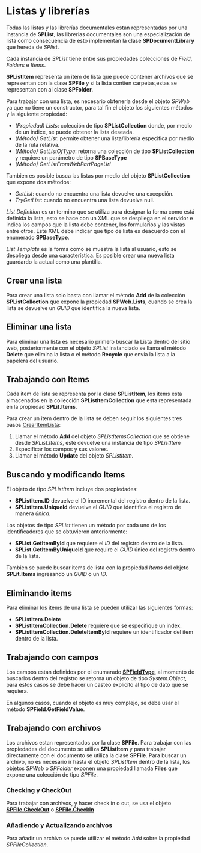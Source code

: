 # Listas y librerías

Todas las listas y las librerías documentales estan representadas por una instancia de **SPList**, las librerias documentales son una especialización de lista como consecuencia de esto implementan la clase **SPDocumentLibrary** que hereda de *SPlist*.

Cada instancia de *SPList* tiene entre sus propiedades colecciones de *Field*, *Folders* e *Items*.

**SPListItem** representa un item de lista que puede contener archivos que se representan con la clase **SPFile** y si la lista contien carpetas,estas se representan con al clase **SPFolder**.

Para trabajar con una lista, es necesario obtenerla desde el objeto *SPWeb* ya que no tiene un constructor, para tal fin el objeto los siguientes métodos y la siguiente propiedad:

*   *(Propiedad) Lists*: colección de tipo **SPListCollection** donde, por medio de un indice, se puede obtener la lista deseada.
*   *(Método)  GetList*: permite obtener una lista/librería especifica por medio de la ruta relativa.
*   *(Método) GetListOfType*:  retorna una colección de tipo **SPListCollection** y requiere un parámetro de tipo **SPBaseType**
*   *(Método) GetListFromWebPartPageUrl*

Tambien es posible busca las listas por medio del objeto **SPListCollection** que expone dos métodos:
*   *GetList*: cuando no encuentra una lista devuelve una excepción.
*   *TryGetList*: cuando no encuentra una lista devuelve null.


*List Definition* es un termino que se utiliza para designar la forma como está definida la lista, esto se hace con un XML que se despliega en el servidor e indica los campos que la lista debe contener, los formularios y las vistas entre otros. Este XML debe indicar que tipo de lista es deacuerdo con el enumerado **SPBaseType**.

*List Template* es la forma como se muestra la lista al usuario, esto se despliega desde una característica. Es posible crear una nueva lista guardardo la actual como una plantilla.

## Crear una lista

Para crear una lista solo basta con llamar el método **Add** de la colección **SPListCollection** que expone la propiedad **SPWeb.Lists**, cuando se crea la lista se devuelve un *GUID* que identifica la nueva lista.

## Eliminar una lista

Para eliminar una lista es necesario primero buscar la Lista dentro del sitio web, posteriormente con el objeto *SPList* instanciado se llama el método **Delete** que elimina la lista o el método **Recycle** que envía la lista a la papelera del usuario.

## Trabajando con Items

Cada item de lista se representa por la clase **SPListItem**, los items esta almacenados en la collección **SPListItemCollection** que esta representada en la propiedad **SPLit.Items**.

Para crear un item dentro de la lista se deben seguir los siguientes tres pasos [CrearItemLista]:
    
1. Llamar el método **Add** del objeto *SPListItemsCollection* que se obtiene desde *SPList.Items*, este devuelve una instancia de tipo *SPListItem*
2. Especificar los campos y sus valores.
3. Llamar el método **Update** del objeto *SPListItem*.

##  Buscando y modificando Items

El objeto de tipo *SPListItem* incluye dos propiedades:
*   **SPListItem.ID** devuelve el ID incremental del registro dentro de la lista.
*   **SPListItem.UniqueId** devuelve el *GUID* que identifica el registro de manera *única*.

Los objetos de tipo *SPList* tienen un método por cada uno de los identificadores que se obtuvieron anteriormente:
*   **SPList.GetItemById** que requiere el *ID* del registro dentro de la lista.
*   **SPList.GetItemByUniqueId** que require el *GUID* único del registro dentro de la lista.

Tambien se puede buscar items de lista con la propiedad *Items* del objeto **SPLit.Items** ingresando un *GUID* o un *ID*.


## Eliminando items

Para eliminar los items de una lista se pueden utilizar las siguientes formas:

*   **SPListItem.Delete**
*   **SPListItemCollection.Delete** requiere que se especifique un index.
*   **SPListItemCollection.DeleteItemById** requiere un identificador del item dentro de la lista.

## Trabajando con campos

Los campos estan definidos por el enumarado [**SPFieldType**][SPFieldType], al momento de buscarlos dentro del registro se retorna un objeto de tipo *System.Object*, para estos casos se debe hacer un casteo explicito al tipo de dato que se requiera.

En algunos casos, cuando el objeto es muy complejo, se debe usar el método **SPField.GetFieldValue**.


## Trabajando con archivos

Los archivos estan representados por la clase **SPFile**. Para trabajar con las propiedades del documento se utiliza **SPListItem** y para trabajar directamente con el documento se utiliza la clase **SPFile**.
Para buscar un archivo, no es necesario ir hasta el objeto *SPListItem* dentro de la lista, los objetos *SPWeb* o *SPFolder* exponen una propiedad llamada **Files** que expone una colección de tipo *SPFile*.

### Checking y CheckOut

Para trabajar con archivos, y hacer check in o out, se usa el objeto [**SPFile.CheckOut**][CheckOut] o [**SPFile.CheckIn**][CheckIn]

### Añadiendo y Actualizando archivos

Para añadir un archivo se puede utilizar el método *Add* sobre la propiedad *SPFileCollection*.


[CrearItemLista]:https://msdn.microsoft.com/en-us/library/office/ms467435(v=office.14).aspx
[SPFieldType]:https://msdn.microsoft.com/en-us/library/microsoft.sharepoint.spfieldtype.aspx
[CheckOut]:https://msdn.microsoft.com/en-us/library/microsoft.sharepoint.spfile.checkout.aspx
[CheckIn]: https://msdn.microsoft.com/en-us/library/office/ms467428.aspx